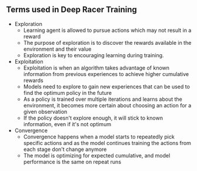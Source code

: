 ## Terms used in Deep Racer Training
- Exploration
	- Learning agent is allowed to pursue actions which may not result in a reward
	- The purpose of exploration is to discover the rewards available in the environment and their value
	- Exploration is key to encouraging learning during training. 
- Exploitation
	- Exploitation is when an algorithm takes advantage of known information from previous experiences to achieve higher cumulative rewards
	- Models need to explore to gain new experiences that can be used to find the optimum policy in the future
	- As a policy is trained over multiple iterations and learns about the environment, it becomes more certain about choosing an action for a given observation
	- If the policy doesn't explore enough, it will stick to known information, even if it's not optimum
- Convergence
	- Convergence happens when a model starts to repeatedly pick specific actions and as the model continues training the actions from each stage don't change anymore
	- The model is optimizing for expected cumulative, and model performance is the same on repeat runs